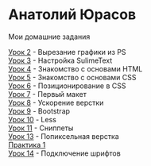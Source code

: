 
# Анатолий Юрасов
Мои домашние задания

[Урок 2](https:// "Моя готовая домашка") - Вырезание графики из PS  
[Урок 3](https:// "Моя готовая домашка") - Настройка SulimeText  
[Урок 4](https:// "Моя готовая домашка") - Знакомство с основами HTML  
[Урок 5](https:// "Моя готовая домашка") - Знакомство с основами СSS  
[Урок 6](https:// "Моя готовая домашка") - Позиционирование в CSS  
[Урок 7](https://AnatolyYurasov.github.io/First_Site/src/ "Моя готовая домашка") - Первый макет  
[Урок 8](https://AnatolyYurasov.github.io/src/ "Моя готовая домашка") - Ускорение верстки  
[Урок 9](https://AnatolyYurasov.github.io/src/ "Моя готовая домашка") - Bootstrap  
[Урок 10](https://AnatolyYurasov.github.io/src/ "Моя готовая домашка") - Less  
[Урок 11](https://gist.github.com/AnatolyYurasov/79974f3f9e837f672ab99ed3ee0d655f "Моя готовая домашка") - Сниппеты   
[Урок 13](https://AnatolyYurasov.github.io/Lesson_13/src/ "Моя готовая домашка") - Попиксельная верстка  
[Практика 1](https://AnatolyYurasov.github.io/Pract_1/src "Моя готовая домашка")  
[Урок 14](https://AnatolyYurasov.github.io/Lesson_14/ "Моя готовая домашка") - Подключение шрифтов 

